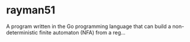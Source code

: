 # rayman51
A program written in the Go programming language that can build a non-deterministic finite automaton (NFA) from a reg…
